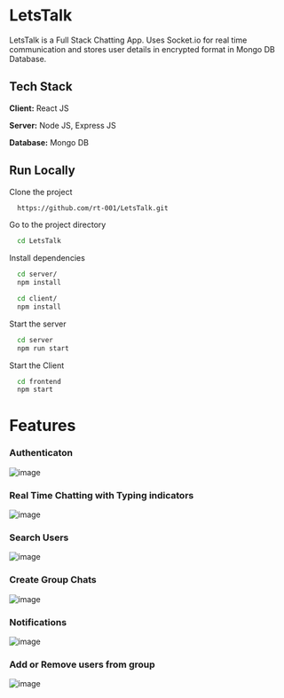 
# LetsTalk

LetsTalk is a Full Stack Chatting App.
Uses Socket.io for real time communication and stores user details in encrypted format in Mongo DB Database.
## Tech Stack

**Client:** React JS

**Server:** Node JS, Express JS

**Database:** Mongo DB

## Run Locally

Clone the project

```bash
  https://github.com/rt-001/LetsTalk.git
```

Go to the project directory

```bash
  cd LetsTalk
```

Install dependencies

```bash
  cd server/
  npm install
```

```bash
  cd client/
  npm install
```

Start the server

```bash
  cd server
  npm run start
```
Start the Client

```bash
  cd frontend
  npm start
```

  
# Features

### Authenticaton
![image](https://user-images.githubusercontent.com/76102333/188317980-4ebb8003-4560-47ae-b351-908a9a780aec.png)

### Real Time Chatting with Typing indicators
![image](https://user-images.githubusercontent.com/76102333/188317993-dfc92dd9-2b4a-438f-a721-0cb60ebfc99a.png)

### Search Users
![image](https://user-images.githubusercontent.com/76102333/188318004-0d6bcb15-92e3-4929-8843-288fc7776026.png)

### Create Group Chats
![image](https://user-images.githubusercontent.com/76102333/188318016-c4c821bc-b49e-4148-a9ca-428e3b9a0bcf.png)

### Notifications 
![image](https://user-images.githubusercontent.com/76102333/188318026-045d985a-6929-4071-a371-ea59c4003706.png)


### Add or Remove users from group
![image](https://user-images.githubusercontent.com/76102333/188317967-50083059-3afc-4271-a083-25e77d732a6f.png)



  
